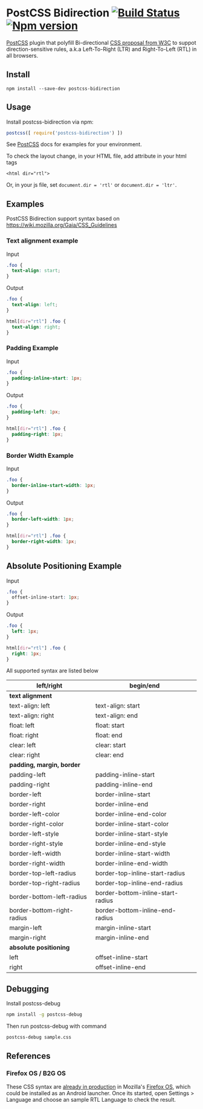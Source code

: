 # PostCSS Bidirection [![Build Status][ci-img]][ci] [![Npm version][npm-image]][npm-url]

[PostCSS] plugin that polyfill Bi-directional [CSS proposal from W3C](https://drafts.csswg.org/css-logical-props/) to suppot direction-sensitive rules, a.k.a Left-To-Right (LTR) and Right-To-Left (RTL) in all browsers.

[PostCSS]: https://github.com/postcss/postcss
[ci-img]:  https://travis-ci.org/gasolin/postcss-bidirection.svg
[ci]:      https://travis-ci.org/gasolin/postcss-bidirection
[npm-image]: https://badge.fury.io/js/postcss-bidirection.svg
[npm-url]: https://npmjs.org/package/postcss-bidirection

## Install

```
npm install --save-dev postcss-bidirection
```

## Usage

Install postcss-bidirection via npm:

```js
postcss([ require('postcss-bidirection') ])
```

See [PostCSS] docs for examples for your environment.

To check the layout change, in your HTML file, add attribute in your html tags

```
<html dir="rtl">

```

Or, in your js file, set `document.dir = 'rtl'` or `document.dir = 'ltr'`.


## Examples

PostCSS Bidirection support syntax based on https://wiki.mozilla.org/Gaia/CSS_Guidelines

### Text alignment example

Input

```css
.foo {
  text-align: start;
}
```

Output

```css
.foo {
  text-align: left;
}

html[dir="rtl"] .foo {
  text-align: right;
}
```

### Padding Example

Input

```css
.foo {
  padding-inline-start: 1px;
}
```

Output

```css
.foo {
  padding-left: 1px;
}

html[dir="rtl"] .foo {
  padding-right: 1px;
}
```

### Border Width Example

Input

```css
.foo {
  border-inline-start-width: 1px;
}
```

Output

```css
.foo {
  border-left-width: 1px;
}

html[dir="rtl"] .foo {
  border-right-width: 1px;
}
```

## Absolute Positioning Example

Input

```css
.foo {
  offset-inline-start: 1px;
}
```

Output

```css
.foo {
  left: 1px;
}

html[dir="rtl"] .foo {
  right: 1px;
}
```


All supported syntax are listed below

|     left/right             |     begin/end                     |
|----------------------------|-----------------------------------|
|                   **text alignment**                           |
| text-align: left           | text-align: start                 |
| text-align: right          | text-align: end                   |
| float: left                | float: start                      |
| float: right               | float: end                        |
| clear: left                | clear: start                      |
| clear: right               | clear: end                        |
|               **padding, margin, border**                      |
| padding-left               | padding-inline-start              |
| padding-right              | padding-inline-end                |
| border-left                | border-inline-start               |
| border-right               | border-inline-end                 |
| border-left-color          | border-inline-end-color           |
| border-right-color         | border-inline-start-color         |
| border-left-style          | border-inline-start-style         |
| border-right-style         | border-inline-end-style           |
| border-left-width          | border-inline-start-width         |
| border-right-width         | border-inline-end-width           |
| border-top-left-radius     | border-top-inline-start-radius    |
| border-top-right-radius    | border-top-inline-end-radius      |
| border-bottom-left-radius  | border-bottom-inline-start-radius |
| border-bottom-right-radius | border-bottom-inline-end-radius   |
| margin-left                | margin-inline-start               |
| margin-right               | margin-inline-end                 |
|                 **absolute positioning**                       |
| left                       | offset-inline-start               |
| right                      | offset-inline-end                 |


## Debugging

Install postcss-debug

```sh
npm install -g postcss-debug
```

Then run postcss-debug with command

```sh
postcss-debug sample.css
```

## References

### Firefox OS / B2G OS
These CSS syntax are [already in production](https://github.com/mozilla-b2g/gaia/blob/master/apps/settings/style/settings.css) in Mozilla's [Firefox OS](https://www.mozilla.org/en-US/firefox/os/), which could be installed as an Android launcher. Once its started, open Settings > Language and choose an sample RTL Language to check the result.

